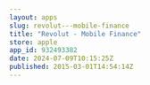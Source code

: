 ```yaml
---
layout: apps
slug: revolut---mobile-finance
title: "Revolut - Mobile Finance"
store: apple
app_id: 932493382
date: 2024-07-09T10:15:25Z
published: 2015-03-01T14:54:14Z
---
```

